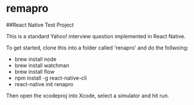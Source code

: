 # remapro
##React Native Test Project

This is a standard Yahoo! interview question implemented in React Native.

To get started, clone this into a folder called 'renapro' and do the follwoing:

*   brew install node
*   brew install watchman
*   brew install flow
*   npm install -g react-native-cli
*   react-native init renapro

Then open the xcodeproj into Xcode, select a simulator and hit run.
